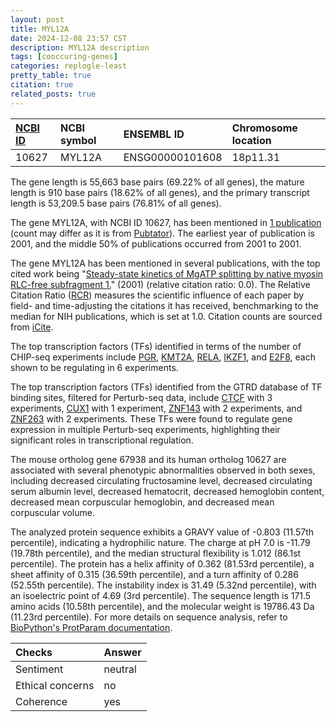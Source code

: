 ```yaml
---
layout: post
title: MYL12A
date: 2024-12-08 23:57 CST
description: MYL12A description
tags: [cooccuring-genes]
categories: replogle-least
pretty_table: true
citation: true
related_posts: true
---
```




| [NCBI ID](https://www.ncbi.nlm.nih.gov/gene/10627) | NCBI symbol | ENSEMBL ID | Chromosome location |
| :-------- | :------- | :-------- | :------- |
| 10627  | MYL12A | ENSG00000101608 | 18p11.31 |



The gene length is 55,663 base pairs (69.22% of all genes), the mature length is 910 base pairs (18.62% of all genes), and the primary transcript length is 53,209.5 base pairs (76.81% of all genes).


The gene MYL12A, with NCBI ID 10627, has been mentioned in [1 publication](https://pubmed.ncbi.nlm.nih.gov/?term=%22MYL12A%22) (count may differ as it is from [Pubtator](https://academic.oup.com/nar/article/47/W1/W587/5494727)). The earliest year of publication is 2001, and the middle 50% of publications occurred from 2001 to 2001.


The gene MYL12A has been mentioned in several publications, with the top cited work being "[Steady-state kinetics of MgATP splitting by native myosin RLC-free subfragment 1.](https://pubmed.ncbi.nlm.nih.gov/11325532)" (2001) (relative citation ratio: 0.0). The Relative Citation Ratio ([RCR](https://journals.plos.org/plosbiology/article?id=10.1371/journal.pbio.1002541)) measures the scientific influence of each paper by field- and time-adjusting the citations it has received, benchmarking to the median for NIH publications, which is set at 1.0. Citation counts are sourced from [iCite](https://icite.od.nih.gov).





The top transcription factors (TFs) identified in terms of the number of CHIP-seq experiments include [PGR](https://www.ncbi.nlm.nih.gov/gene/5241), [KMT2A](https://www.ncbi.nlm.nih.gov/gene/4297), [RELA](https://www.ncbi.nlm.nih.gov/gene/5970), [IKZF1](https://www.ncbi.nlm.nih.gov/gene/10320), and [E2F8](https://www.ncbi.nlm.nih.gov/gene/79733), each shown to be regulating in 6 experiments.


The top transcription factors (TFs) identified from the GTRD database of TF binding sites, filtered for Perturb-seq data, include [CTCF](https://www.ncbi.nlm.nih.gov/gene/6829) with 3 experiments, [CUX1](https://www.ncbi.nlm.nih.gov/gene/6830) with 1 experiment, [ZNF143](https://www.ncbi.nlm.nih.gov/gene/8861) with 2 experiments, and [ZNF263](https://www.ncbi.nlm.nih.gov/gene/9968) with 2 experiments. These TFs were found to regulate gene expression in multiple Perturb-seq experiments, highlighting their significant roles in transcriptional regulation.





The mouse ortholog gene 67938 and its human ortholog 10627 are associated with several phenotypic abnormalities observed in both sexes, including decreased circulating fructosamine level, decreased circulating serum albumin level, decreased hematocrit, decreased hemoglobin content, decreased mean corpuscular hemoglobin, and decreased mean corpuscular volume.


The analyzed protein sequence exhibits a GRAVY value of -0.803 (11.57th percentile), indicating a hydrophilic nature. The charge at pH 7.0 is -11.79 (19.78th percentile), and the median structural flexibility is 1.012 (86.1st percentile). The protein has a helix affinity of 0.362 (81.53rd percentile), a sheet affinity of 0.315 (36.59th percentile), and a turn affinity of 0.286 (52.55th percentile). The instability index is 31.49 (5.32nd percentile), with an isoelectric point of 4.69 (3rd percentile). The sequence length is 171.5 amino acids (10.58th percentile), and the molecular weight is 19786.43 Da (11.23rd percentile). For more details on sequence analysis, refer to [BioPython's ProtParam documentation](https://biopython.org/docs/1.75/api/Bio.SeqUtils.ProtParam.html).



| Checks    | Answer |
| :-------- | :------- |
| Sentiment  | neutral   |
| Ethical concerns | no     |
| Coherence    | yes    |